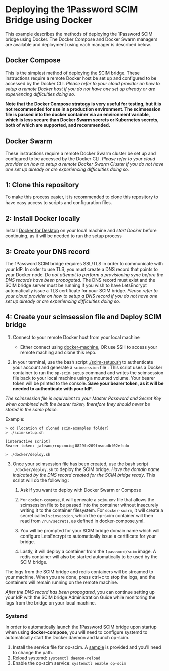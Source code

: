 # Deploying the 1Password SCIM Bridge using Docker

This example describes the methods of deploying the 1Password SCIM bridge using Docker. The Docker Compose and Docker Swarm managers are available and deployment using each manager is described below.

## Docker Compose

This is the simplest method of deploying the SCIM bridge. These instructions require a remote Docker host be set up and configured to be accessed by the Docker CLI. _Please refer to your cloud provider on how to setup a remote Docker host if you do not have one set up already or are experiencing difficulties doing so._

**Note that the Docker Compose strategy is very useful for testing, but it is not recommended for use in a production environment. The scimsession file is passed into the docker container via an environment variable, which is less secure than Docker Swarm secrets or Kubernetes secrets, both of which are supported, and recommended.**

## Docker Swarm

These instructions require a remote Docker Swarm cluster be set up and configured to be accessed by the Docker CLI. _Please refer to your cloud provider on how to setup a remote Docker Swarm Cluster if you do not have one set up already or are experiencing difficulties doing so._

## 1: Clone this repository

To make this process easier, it is recommended to clone this repository to have easy access to scripts and configuration files.

## 2: Install Docker locally

Install [Docker for Desktop](https://www.docker.com/products/docker-desktop) on your local machine and _start Docker_ before continuing, as it will be needed to run the setup process

## 3: Create your DNS record

The 1Password SCIM bridge requires SSL/TLS in order to communicate with your IdP. In order to use TLS, you must create a DNS record that points to your Docker node. _Do not attempt to perform a provisioning sync before the DNS records have been propogated_. The DNS record must exist and the SCIM bridge server must be running if you wish to have LetsEncrypt automatically issue a TLS certificate for your SCIM bridge. _Please refer to your cloud provider on how to setup a DNS record if you do not have one set up already or are experiencing difficulties doing so._

## 4: Create your scimsession file and Deploy SCIM bridge

1. Connect to your remote Docker host from your local machine
    - Either connect using [docker-machine](https://docs.docker.com/machine/), OR use SSH to access your remote maching and clone this repo.

2. In your terminal, use the bash script [./scim-setup.sh](../session/scim-setup.sh) to authenticate your account and generate a `scimsession` file : This script uses a Docker container to run the `op-scim setup` command and writes the scimsession file back to your local machine using a mounted volume. Your bearer token will be printed to the console. **Save your bearer token, as it will be needed to authenticate with your IdP**.

_The scimsession file is equivalent to your Master Password and Secret Key when combined with the bearer token, therefore they should never be stored in the same place._

Example:
```
> cd [location of cloned scim-examples folder]
> ./scim-setup.sh

[interactive script]
Bearer token: jafewnqrrupcnoiqj0829fe209fnsoudbf02efsdo

> ./docker/deploy.sh
```

3. Once your scimsession file has been created, use the bash script `./docker/deploy.sh` to deploy the SCIM bridge. _Have the domain name indicated by the DNS record created for the SCIM bridge ready_. This script will do the following :

    1. Ask if you want to deploy with Docker Swarm or Compose

    1. For `docker-compose`, it will generate a `scim.env` file that allows the scimsession file to be passed into the container without insecurely writing it to the container filesystem. For `docker-swarm`, it will create a secret called `scimsession`, which the op-scim container will then read from `/run/secrets`, as defined in docker-compose.yml.

    1. You will be prompted for your SCIM bridge domain name which will configure LetsEncrypt to automatically issue a certificate for your bridge.

    1. Lastly, it will deploy a container from the `1password/scim` image. A redis container will also be started automatically to be used by the SCIM bridge.

The logs from the SCIM bridge and redis containers will be streamed to your machine. When you are done, press ctrl+c to stop the logs, and the containers will remain running on the remote machine.

_After the DNS record has been propogated_, you can continue setting up your IdP with the SCIM bridge Administration Guide while monitoring the logs from the bridge on your local machine.

### Systemd

In order to automatically launch the 1Password SCIM bridge upon startup when using **docker-compose**, you will need to configure systemd to automatically start the Docker daemon and launch op-scim.

1. Install the service file for op-scim. A [sample](compose/op-scim.service) is provided and you'll need to change the path.
2. Reload systemd: `systemctl daemon-reload`
3. Enable the op-scim service: `systemctl enable op-scim`
